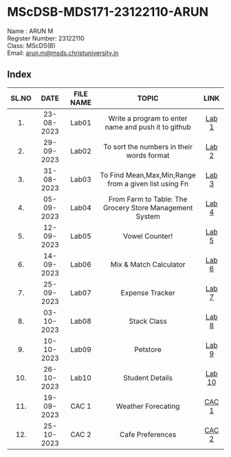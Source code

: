 # MScDSB-MDS171-23122110-ARUN

Name : ARUN M  
Register Number: 23122110   
Class: MScDS(B)  
Email: arun.m@msds.christuniversity.in

## Index
|SL.NO|DATE|FILE NAME|TOPIC|LINK|
|:----:|:----:|:---:|:----:|:----:|
|1.|23-08-2023|Lab01|Write a program to enter name and push it to github|[Lab 1](https://github.com/arun6832/MScDSB-MDS171-23122110-ARUN/blob/c0d551b811c5ce6d351010080fd75de27cea5f95/Lab01.ipynb)
|2.|29-09-2023|Lab02|To sort the numbers in their words format|[Lab 2](https://github.com/arun6832/MScDSB-MDS171-23122110-ARUN/blob/d789c0a3adb311d29d0eb0c474bab8a4866fd579/Lab%2005.ipynb)
|3.|31-08-2023|Lab03|To Find Mean,Max,Min,Range from a given list using Fn|[Lab 3](https://github.com/arun6832/MScDSB-MDS171-23122110-ARUN/blob/d789c0a3adb311d29d0eb0c474bab8a4866fd579/Lab%2005.ipynb)
|4.|05-09-2023|Lab04|From Farm to Table: The Grocery Store Management System|[Lab 4](https://github.com/arun6832/MScDSB-MDS171-23122110-ARUN/blob/d789c0a3adb311d29d0eb0c474bab8a4866fd579/Lab%2005.ipynb)
|5.|12-09-2023|Lab05|Vowel Counter!|[Lab 5](https://github.com/arun6832/MScDSB-MDS171-23122110-ARUN/blob/d789c0a3adb311d29d0eb0c474bab8a4866fd579/Lab%2005.ipynb)
|6.|14-09-2023|Lab06|Mix & Match Calculator|[Lab 6](https://github.com/arun6832/MScDSB-MDS171-23122110-ARUN/blob/e26acaad2e0db0980e61dbd99efbe9134a2ab4c8/Lab06/lab06.ipynb)
|7.|25-09-2023|Lab07|Expense Tracker|[Lab 7](https://github.com/arun6832/MScDSB-MDS171-23122110-ARUN/blob/6cd057d800631e345fa124f7100d776443c5dfac/Lab07.py)
|8.|03-10-2023|Lab08|Stack Class|[Lab 8](https://github.com/arun6832/MScDSB-MDS171-23122110-ARUN/blob/3c204d2efb32a57c574e1a2cb91fa1fa0218bf48/lab08.py)
|9.|10-10-2023|Lab09|Petstore|[Lab 9](https://github.com/arun6832/MScDSB-MDS171-23122110-ARUN/tree/b84ea09c867fc9c6eeeade7e780715e734a45c6e/Lab09.py)
|10.|26-10-2023|Lab10|Student Details|[Lab 10](https://github.com/arun6832/MScDSB-MDS171-23122110-ARUN/blob/efa7bd2d1faca6b83d0b8667ed4f14de449f3718/Lab%2010.ipynb)
|11.|19-09-2023|CAC 1|Weather Forecating|[CAC 1](https://github.com/arun6832/MScDSB-MDS171-23122110-ARUN/tree/9856c6754edc361d4c53ecc797d746eebc896a24/CAC%201)
|12.|25-10-2023|CAC 2|Cafe Preferences|[CAC 2](https://github.com/arun6832/MScDSB-MDS171-23122110-ARUN/tree/9856c6754edc361d4c53ecc797d746eebc896a24/CAC%202)

